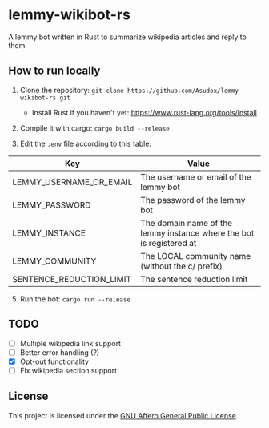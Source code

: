 # lemmy-wikibot-rs
A lemmy bot written in Rust to summarize wikipedia articles and reply to them.

## How to run locally
1. Clone the repository: `git clone https://github.com/Asudox/lemmy-wikibot-rs.git`
    - Install Rust if you haven't yet: https://www.rust-lang.org/tools/install

3. Compile it with cargo: `cargo build --release`
4. Edit the `.env` file according to this table:

| Key                      | Value                                                                |
|--------------------------|----------------------------------------------------------------------|
| LEMMY_USERNAME_OR_EMAIL  | The username or email of the lemmy bot                               |
| LEMMY_PASSWORD           | The password of the lemmy bot                                        |
| LEMMY_INSTANCE           | The domain name of the lemmy instance where the bot is registered at |
| LEMMY_COMMUNITY          | The LOCAL community name (without the c/ prefix)                     |
| SENTENCE_REDUCTION_LIMIT | The sentence reduction limit                                         |

5. Run the bot: `cargo run --release`


## TODO
- [ ] Multiple wikipedia link support
- [ ] Better error handling (?)
- [x] Opt-out functionality
- [ ] Fix wikipedia section support

## License
This project is licensed under the [GNU Affero General Public License](https://www.gnu.org/licenses/agpl-3.0.html).
